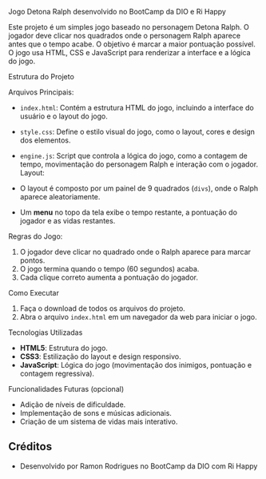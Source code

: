 Jogo Detona Ralph desenvolvido no BootCamp da DIO e Ri Happy

Este projeto é um simples jogo baseado no personagem Detona Ralph. O jogador deve clicar nos quadrados onde o personagem Ralph aparece antes que o tempo acabe. O objetivo é marcar a maior pontuação possível. O jogo usa HTML, CSS e JavaScript para renderizar a interface e a lógica do jogo.

Estrutura do Projeto

Arquivos Principais:

- `index.html`: Contém a estrutura HTML do jogo, incluindo a interface do usuário e o layout do jogo.
- `style.css`: Define o estilo visual do jogo, como o layout, cores e design dos elementos.
- `engine.js`: Script que controla a lógica do jogo, como a contagem de tempo, movimentação do personagem Ralph e interação com o jogador.
Layout:

- O layout é composto por um painel de 9 quadrados (`divs`), onde o Ralph aparece aleatoriamente.
- Um **menu** no topo da tela exibe o tempo restante, a pontuação do jogador e as vidas restantes.

Regras do Jogo:

1. O jogador deve clicar no quadrado onde o Ralph aparece para marcar pontos.
2. O jogo termina quando o tempo (60 segundos) acaba.
3. Cada clique correto aumenta a pontuação do jogador.

Como Executar

1. Faça o download de todos os arquivos do projeto.
2. Abra o arquivo `index.html` em um navegador da web para iniciar o jogo.

Tecnologias Utilizadas

- **HTML5**: Estrutura do jogo.
- **CSS3**: Estilização do layout e design responsivo.
- **JavaScript**: Lógica do jogo (movimentação dos inimigos, pontuação e contagem regressiva).

Funcionalidades Futuras (opcional)

- Adição de níveis de dificuldade.
- Implementação de sons e músicas adicionais.
- Criação de um sistema de vidas mais interativo.

## Créditos

- Desenvolvido por Ramon Rodrigues no BootCamp da DIO com Ri Happy
